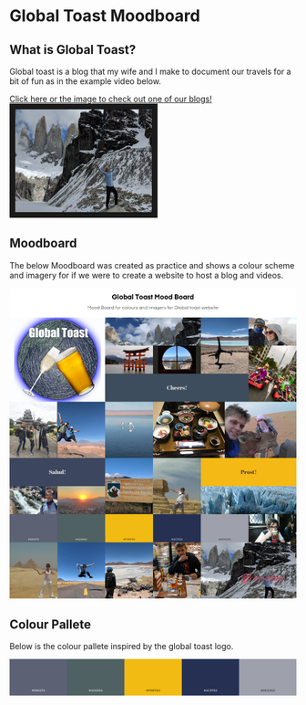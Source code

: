 # Global Toast Moodboard 

## What is Global Toast?
Global toast is a blog that my wife and I make to document our travels for a bit of fun as in the example video below. 

<a href="http://www.youtube.com/watch?feature=player_embedded&v=0ZCax0n9ng0t
" target="_blank">Click here or the image to check out one of our blogs! <img src="./img.jpg" alt="Torres Del Paine Video" width="240" height="180" border="10" /></a>

## Moodboard

The below Moodboard was created as practice and shows a colour scheme and imagery for if we were to create a website to host a blog and videos.

![Mood Board](./Global_Toast_Mood_Board.jpg "Mood Board")

## Colour Pallete
Below is the colour pallete inspired by the global toast logo.

![Mood Board](./colour_pallete.jpg "Mood Board")